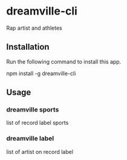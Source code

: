# dreamville-cli

Rap artist and athletes


## Installation

Run the following command to install this app.

npm install -g dreamville-cli

## Usage

### dreamville sports

list of record label sports

### dreamville label

list of artist on record label
 
